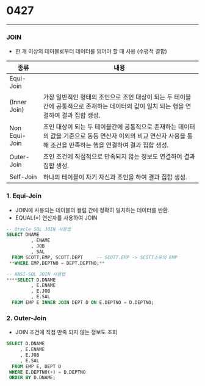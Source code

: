 # 0427

---

### JOIN

- 한 개 이상의 테이블로부터 데이터를 읽어야 할 때 사용 (수평적 결합)

| 종류 | 내용 |
| --- | --- |
| Equi-Join
(Inner Join) | 가장 일반적인 형태의 조인으로 조인 대상이 되는 두 테이블 간에 공통적으로 존재하는 데이터의 값이 일치 되는 행을 연결하여 결과 집합 생성. |
| Non Equi-Join | 조인 대상이 되는 두 테이블간에 공통적으로 존재하는 데이터의 값을 기준으로 동등 연산자 이외의 비교 연산자 사용을 통해 조건을 만족하는 행을 연결하여 결과 집합 생성. |
| Outer-Join | 조인 조건에 직접적으로 만족되지 않는 정보도 연결하여 결과 집합 생성. |
| Self-Join | 하나의 테이블이 자기 자신과 조인을 하여 결과 집합 생성. |

### 1. Equi-Join

- JOIN에 사용되는 테이블의 컬럼 간에 정확히 일치하는 데이터를 반환.
- EQUAL(=) 연산자를 사용하여 JOIN

```sql
-- Oracle SQL JOIN 사용법
SELECT DNAME
		 , ENAME
		 , JOB
		 , SAL
  FROM SCOTT.EMP, SCOTT.DEPT     -- SCOTT.EMP -> SCOTT소유의 EMP
 **WHERE EMP.DEPTNO = DEPT.DEPTNO;** 

-- ANSI-SQL JOIN 사용법
****SELECT D.DNAME
		 , E.ENAME
		 , E.JOB
		 , E.SAL
  FROM EMP E INNER JOIN DEPT D ON E.DEPTNO = D.DEPTNO;
```

### 2. Outer-Join

- JOIN 조건에 직접 만족 되지 않는 정보도 조회

```sql
SELECT D.DNAME
     , E.ENAME
     , E.JOB
     , E.SAL
  FROM EMP E, DEPT D
 WHERE E.DEPTNO(+) = D.DEPTNO
 ORDER BY D.DNAME;
```
